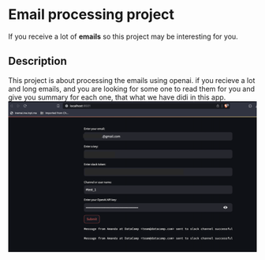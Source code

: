 # Email processing project #
If you receive a lot of **emails** so this project may be interesting for you.

## Description ##
This project is about processing the emails using openai. 
 if you recieve a lot and long emails, and you are looking for some one to read them for you and give you summary for each one, that what we have didi in this app.
![My Image](demo.jpg "Demo")
